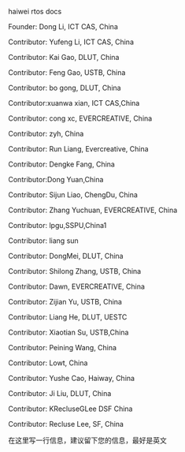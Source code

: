 haiwei rtos docs

Founder: Dong Li, ICT CAS, China

Contributor: Yufeng Li, ICT CAS, China

Contributor: Kai Gao, DLUT, China

Contributor: Feng Gao, USTB, China

Contributor: bo gong, DLUT, China

Contributor:xuanwa xian, ICT CAS,China

Contributor: cong xc, EVERCREATIVE, China

Contributor: zyh, China

Contributor: Run Liang, Evercreative, China

Contributor: Dengke Fang, China

Contributor:Dong Yuan,China

Contributor: Sijun Liao, ChengDu, China

Contributor: Zhang Yuchuan, EVERCREATIVE, China

Contributor: lpgu,SSPU,China1

Contributor: liang sun

Contributor: DongMei, DLUT, China

Contributor: Shilong Zhang, USTB, China

Contributor: Dawn, EVERCREATIVE, China

Contributor: Zijian Yu, USTB, China

Contributor: Liang He, DLUT, UESTC

Contributor: Xiaotian Su, USTB,China

Contributor: Peining Wang, China

Contributor: Lowt, China

Contributor: Yushe Cao, Haiway, China

Contributor: Ji Liu, DLUT, China

Contributor: KRecluseGLee DSF China

Contributor: Recluse Lee, SF, China

在这里写一行信息，建议留下您的信息，最好是英文

